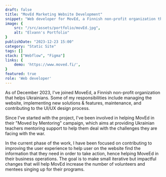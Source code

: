 ```yaml
---
draft: false
title: "MovEd Marketing Website Development"
snippet: "Web developer for MovEd, a Finnish non-profit organization that helps Ukrainians."
image: {
    src: "/src/assets/portfolio/movEd.jpg",
    alt: "Elvann's Portfolio"
}
publishDate: "2023-12-23 15:00"
category: "Static Site"
tags: []
stack: ["Webflow", "Figma"]
links: {
    demo: 'https://www.moved.fi/',
}
featured: true
role: 'Web developer'
---
```


As of December 2023, I've joined MoveEd, a Finnish non-profit organization that helps Ukrainians.  Some of my responsibilities include managing the website, implementing new solutions & features, maintenance, and contributing to the UI/UX design process.

Since I've started with the project, I've been involved in helping MovEd in their "Moved by Mentoring" campaign, which aims at providing Ukrainian teachers mentoring support to help them deal with the challenges they are facing with the war.

In the current phase of the work, I have been focused on contributing to improving the user experience to help user on the website find the information that they need in order to take action, hence helping MoveEd in their business operations.  The goal is to make small iterative but impactful changes that will help MovEd increase the number of volunteers and mentees singing up for their programs.

